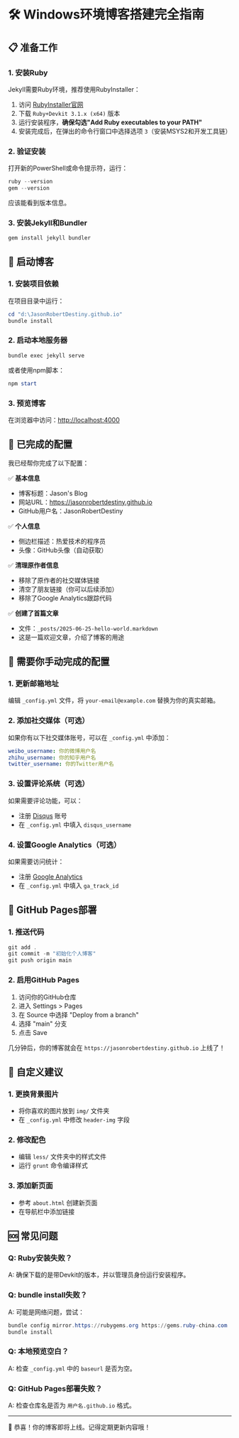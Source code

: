 # 🛠️ Windows环境博客搭建完全指南

## 📋 准备工作

### 1. 安装Ruby

Jekyll需要Ruby环境，推荐使用RubyInstaller：

1. 访问 [RubyInstaller官网](https://rubyinstaller.org/downloads/)
2. 下载 `Ruby+Devkit 3.1.x (x64)` 版本
3. 运行安装程序，**确保勾选"Add Ruby executables to your PATH"**
4. 安装完成后，在弹出的命令行窗口中选择选项 `3`（安装MSYS2和开发工具链）

### 2. 验证安装

打开新的PowerShell或命令提示符，运行：

```powershell
ruby --version
gem --version
```

应该能看到版本信息。

### 3. 安装Jekyll和Bundler

```powershell
gem install jekyll bundler
```

## 🚀 启动博客

### 1. 安装项目依赖

在项目目录中运行：

```powershell
cd "d:\JasonRobertDestiny.github.io"
bundle install
```

### 2. 启动本地服务器

```powershell
bundle exec jekyll serve
```

或者使用npm脚本：

```powershell
npm start
```

### 3. 预览博客

在浏览器中访问：[http://localhost:4000](http://localhost:4000)

## 📝 已完成的配置

我已经帮你完成了以下配置：

✅ **基本信息**
- 博客标题：Jason's Blog
- 网站URL：https://jasonrobertdestiny.github.io
- GitHub用户名：JasonRobertDestiny

✅ **个人信息**
- 侧边栏描述：热爱技术的程序员
- 头像：GitHub头像（自动获取）

✅ **清理原作者信息**
- 移除了原作者的社交媒体链接
- 清空了朋友链接（你可以后续添加）
- 移除了Google Analytics跟踪代码

✅ **创建了首篇文章**
- 文件：`_posts/2025-06-25-hello-world.markdown`
- 这是一篇欢迎文章，介绍了博客的用途

## 🔧 需要你手动完成的配置

### 1. 更新邮箱地址

编辑 `_config.yml` 文件，将 `your-email@example.com` 替换为你的真实邮箱。

### 2. 添加社交媒体（可选）

如果你有以下社交媒体账号，可以在 `_config.yml` 中添加：

```yaml
weibo_username: 你的微博用户名
zhihu_username: 你的知乎用户名
twitter_username: 你的Twitter用户名
```

### 3. 设置评论系统（可选）

如果需要评论功能，可以：
- 注册 [Disqus](https://disqus.com/) 账号
- 在 `_config.yml` 中填入 `disqus_username`

### 4. 设置Google Analytics（可选）

如果需要访问统计：
- 注册 [Google Analytics](https://analytics.google.com/)
- 在 `_config.yml` 中填入 `ga_track_id`

## 📱 GitHub Pages部署

### 1. 推送代码

```powershell
git add .
git commit -m "初始化个人博客"
git push origin main
```

### 2. 启用GitHub Pages

1. 访问你的GitHub仓库
2. 进入 Settings > Pages
3. 在 Source 中选择 "Deploy from a branch"
4. 选择 "main" 分支
5. 点击 Save

几分钟后，你的博客就会在 `https://jasonrobertdestiny.github.io` 上线了！

## 🎨 自定义建议

### 1. 更换背景图片

- 将你喜欢的图片放到 `img/` 文件夹
- 在 `_config.yml` 中修改 `header-img` 字段

### 2. 修改配色

- 编辑 `less/` 文件夹中的样式文件
- 运行 `grunt` 命令编译样式

### 3. 添加新页面

- 参考 `about.html` 创建新页面
- 在导航栏中添加链接

## 🆘 常见问题

### Q: Ruby安装失败？
A: 确保下载的是带Devkit的版本，并以管理员身份运行安装程序。

### Q: bundle install失败？
A: 可能是网络问题，尝试：
```powershell
bundle config mirror.https://rubygems.org https://gems.ruby-china.com
bundle install
```

### Q: 本地预览空白？
A: 检查 `_config.yml` 中的 `baseurl` 是否为空。

### Q: GitHub Pages部署失败？
A: 检查仓库名是否为 `用户名.github.io` 格式。

---

🎉 恭喜！你的博客即将上线。记得定期更新内容哦！
